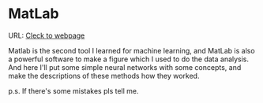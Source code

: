# MatLab 
URL: [Cleck to webpage](https://www.mathworks.com/products/matlab.html)

Matlab is the second tool I learned for machine learning, and MatLab is also a powerful software to make a figure which I used to do the data analysis. And here I'll put some simple neural networks with some concepts, and make the descriptions of these methods how they worked.

p.s. If there's some mistakes pls tell me.

### 
